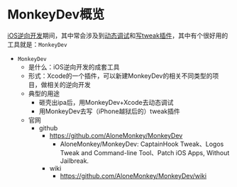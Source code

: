 # MonkeyDev概览

[iOS逆向开发](https://book.crifan.org/books/ios_reverse_dev/website/)期间，其中常会涉及到[动态调试](https://book.crifan.org/books/ios_re_dynamic_debug/website/)和[写tweak插件](https://book.crifan.org/books/ios_re_jailbreak_tweak/website/)，其中有个很好用的工具就是：`MonkeyDev`

* `MonkeyDev`
  * 是什么：iOS逆向开发的成套工具
  * 形式：Xcode的一个插件，可以新建MonkeyDev的相关不同类型的项目，做相关的逆向开发
  * 典型的用途
    * 砸壳出ipa后，用MonkeyDev+Xcode去动态调试
    * 用MonkeyDev去写（iPhone越狱后的）tweak插件
  * 官网
    * github
      * https://github.com/AloneMonkey/MonkeyDev
        * AloneMonkey/MonkeyDev: CaptainHook Tweak、Logos Tweak and Command-line Tool、Patch iOS Apps, Without Jailbreak.
      * wiki
        * https://github.com/AloneMonkey/MonkeyDev/wiki
